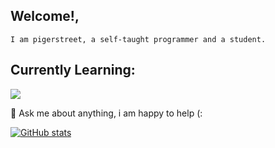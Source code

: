 ## Welcome!,
```
I am pigerstreet, a self-taught programmer and a student.

```


##  Currently Learning:
<p align="left">
    <img src="https://skillicons.dev/icons?i=git,java,py,pughtml,css,discord,nodejs" />
</p>




💬 Ask me about anything, i am happy to help (:


[![GitHub stats](https://github-readme-stats.vercel.app/api?username=pigerstreet)](https://git.io/streak-stats)
